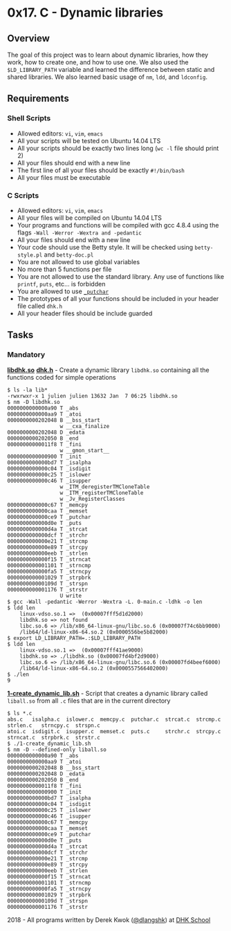 # 0x17. C - Dynamic libraries

## Overview
The goal of this project was to learn about dynamic libraries, how they work, how to create one, and how to use one. We also used the `$LD_LIBRARY_PATH` variable and learned the difference between static and shared libraries. We also learned basic usage of `nm`, `ldd`, and `ldconfig`.

## Requirements
### Shell Scripts
* Allowed editors: `vi`, `vim`, `emacs`
* All your scripts will be tested on Ubuntu 14.04 LTS
* All your scripts should be exactly two lines long (`wc -l` file should print 2)
* All your files should end with a new line
* The first line of all your files should be exactly `#!/bin/bash`
* All your files must be executable

### C Scripts
* Allowed editors: `vi`, `vim`, `emacs`
* All your files will be compiled on Ubuntu 14.04 LTS
* Your programs and functions will be compiled with gcc 4.8.4 using the flags `-Wall -Werror -Wextra and -pedantic`
* All your files should end with a new line
* Your code should use the Betty style. It will be checked using `betty-style.pl` and `betty-doc.pl`
* You are not allowed to use global variables
* No more than 5 functions per file
* You are not allowed to use the standard library. Any use of functions like `printf`, `puts`, etc… is forbidden
* You are allowed to use [`_putchar`](https://github.com/dhkschool/_putchar.c/blob/master/_putchar.c)
* The prototypes of all your functions should be included in your header file called `dhk.h`
* All your header files should be include guarded

## Tasks
### Mandatory
**[libdhk.so](libdhk.so)**
**[dhk.h](dhk.h)** - Create a dynamic library `libdhk.so` containing all the functions coded for simple operations
```
$ ls -la lib*
-rwxrwxr-x 1 julien julien 13632 Jan  7 06:25 libdhk.so
$ nm -D libdhk.so 
0000000000000a90 T _abs
0000000000000aa9 T _atoi
0000000000202048 B __bss_start
                 w __cxa_finalize
0000000000202048 D _edata
0000000000202050 B _end
00000000000011f8 T _fini
                 w __gmon_start__
0000000000000900 T _init
0000000000000bd7 T _isalpha
0000000000000c04 T _isdigit
0000000000000c25 T _islower
0000000000000c46 T _isupper
                 w _ITM_deregisterTMCloneTable
                 w _ITM_registerTMCloneTable
                 w _Jv_RegisterClasses
0000000000000c67 T _memcpy
0000000000000caa T _memset
0000000000000ce9 T _putchar
0000000000000d0e T _puts
0000000000000d4a T _strcat
0000000000000dcf T _strchr
0000000000000e21 T _strcmp
0000000000000e89 T _strcpy
0000000000000eeb T _strlen
0000000000000f15 T _strncat
0000000000001101 T _strncmp
0000000000000fa5 T _strncpy
0000000000001029 T _strpbrk
000000000000109d T _strspn
0000000000001176 T _strstr
                 U write
$ gcc -Wall -pedantic -Werror -Wextra -L. 0-main.c -ldhk -o len
$ ldd len 
    linux-vdso.so.1 =>  (0x00007fff5d1d2000)
    libdhk.so => not found
    libc.so.6 => /lib/x86_64-linux-gnu/libc.so.6 (0x00007f74c6bb9000)
    /lib64/ld-linux-x86-64.so.2 (0x0000556be5b82000)
$ export LD_LIBRARY_PATH=.:$LD_LIBRARY_PATH
$ ldd len
    linux-vdso.so.1 =>  (0x00007fff41ae9000)
    libdhk.so => ./libdhk.so (0x00007fd4bf2d9000)
    libc.so.6 => /lib/x86_64-linux-gnu/libc.so.6 (0x00007fd4beef6000)
    /lib64/ld-linux-x86-64.so.2 (0x0000557566402000)
$ ./len 
9
```

**[1-create_dynamic_lib.sh](1-create_dynamic_lib.sh)** - Script that creates a dynamic library called `liball.so` from all `.c` files that are in the current directory
```
$ ls *.c
abs.c   isalpha.c  islower.c  memcpy.c  putchar.c  strcat.c  strcmp.c  strlen.c   strncpy.c  strspn.c
atoi.c  isdigit.c  isupper.c  memset.c  puts.c     strchr.c  strcpy.c  strncat.c  strpbrk.c  strstr.c
$ ./1-create_dynamic_lib.sh
$ nm -D --defined-only liball.so 
0000000000000a90 T _abs
0000000000000aa9 T _atoi
0000000000202048 B __bss_start
0000000000202048 D _edata
0000000000202050 B _end
00000000000011f8 T _fini
0000000000000900 T _init
0000000000000bd7 T _isalpha
0000000000000c04 T _isdigit
0000000000000c25 T _islower
0000000000000c46 T _isupper
0000000000000c67 T _memcpy
0000000000000caa T _memset
0000000000000ce9 T _putchar
0000000000000d0e T _puts
0000000000000d4a T _strcat
0000000000000dcf T _strchr
0000000000000e21 T _strcmp
0000000000000e89 T _strcpy
0000000000000eeb T _strlen
0000000000000f15 T _strncat
0000000000001101 T _strncmp
0000000000000fa5 T _strncpy
0000000000001029 T _strpbrk
000000000000109d T _strspn
0000000000001176 T _strstr
```



2018 - All programs written by Derek Kwok ([@dlangshk](https://twitter.com/dlangshk)) at [DHK School](https://www.dhkschool.com/)
